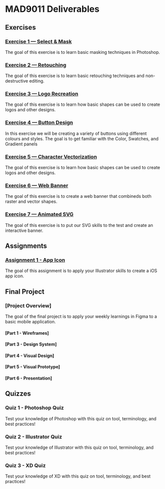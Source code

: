 # MAD9011 Deliverables

## Exercises

### [Exercise 1 — Select & Mask](./exercises/ex-1.md)

<Badge text="Section 010: Thursday September 15, 2022 @5pm" />
<Badge text="Section 020: Wednesday September 14, 2022 @7pm" type="error" />
The goal of this exercise is to learn basic masking techniques in Photoshop.

### [Exercise 2 — Retouching](./exercises/ex-2.md)

<Badge text="Section 010: Thursday September 22, 2022 @5pm" />
<Badge text="Section 020: Wednesday September 21, 2022 @7pm" type="error" />
The goal of this exercise is to learn basic retouching techniques and non-destructive editing.

### [Exercise 3 — Logo Recreation](./exercises/ex-3.md)

<Badge text="Section 010: Thursday September 29, 2022 @5pm" />
<Badge text="Section 020: Wednesday September 28, 2022 @7pm" type="error" />
The goal of this exercise is to learn how basic shapes can be used to create logos and other designs.

### [Exercise 4 — Button Design](./exercises/ex-4.md)

<Badge text="Section 010: Thursday October 6, 2022 @5pm" />
<Badge text="Section 020: Wednesday October 5, 2022 @7pm" type="error" />
In this exercise we will be creating a variety of buttons using different colours and styles. The goal is to get familiar with the Color, Swatches, and Gradient panels

### [Exercise 5 — Character Vectorization](./exercises/ex-5.md)

<Badge text="Section 010: Thursday October 13, 2022 @5pm" />
<Badge text="Section 020: Wednesday October 12, 2022 @7pm" type="error" />
The goal of this exercise is to learn how basic shapes can be used to create logos and other designs.

### [Exercise 6 — Web Banner](./exercises/ex-6.md)

<Badge text="Section 010: Thursday October 20, 2022 @5pm" />
<Badge text="Section 020: Wednesday October 19, 2022 @7pm" type="error" />
The goal of this exercise is to create a web banner that combineds both raster and vector shapes.

### [Exercise 7 — Animated SVG](./exercises/ex-7.md)

<Badge text="Section 010: Thursday November 3, 2022 @5pm" />
<Badge text="Section 020: Wednesday November 2, 2022 @7pm" type="error" />
The goal of this exercise is to put our SVG skills to the test and create an interactive banner.

## Assignments

### [Assignment 1 - App Icon](./assignments/assignment-1)

<Badge text="Section 010: Thursday November 3, 2022 @5pm" />
<Badge text="Section 020: Wednesday November 2, 2022 @7pm" type="error" />
The goal of this assignment is to apply your Illustrator skills to create a iOS app icon.

## Final Project

### [Project Overview]

The goal of the final project is to apply your weekly learnings in Figma to a basic mobile application.

#### [Part 1 - Wireframes]

<Badge text="Section 010: Thursday November 10, 2022 @5pm" />
<Badge text="Section 020: Wednesday November 9, 2022 @7pm" type="error" />

#### [Part 3 - Design System]

<Badge text="Section 010: Thursday November 17, 2022 @5pm" />
<Badge text="Section 020: Wednesday November 16, 2022 @7pm" type="error" />

#### [Part 4 - Visual Design]

<Badge text="Section 010: Thursday November 24, 2022 @5pm" />
<Badge text="Section 020: Wednesday November 23, 2022 @7pm" type="error" />

#### [Part 5 - Visual Prototype]

<Badge text="Section 010: Thursday December 1, 2022 @5pm" />
<Badge text="Section 020: Wednesday November 30, 2022 @7pm" type="error" />

#### [Part 6 - Presentation]

<Badge text="Section 010: Thursday December 8, 2022 @5pm" />
<Badge text="Section 020: Wednesday December 7, 2022 @7pm" type="error" />

## Quizzes

### Quiz 1 - Photoshop Quiz

<Badge text="Due: Friday, September 16, 2022 @ 11:59pm" />
<Badge text="Due: Friday, September 16, 2022 @ 11:59pm" type="error" />
Test your knowledge of Photoshop with this quiz on tool, terminology, and best practices!

### Quiz 2 - Illustrator Quiz

<Badge text="Due: Friday October 21, 2022 @ 11:59pm" />
<Badge text="Due: Friday October 21, 2022 @ 11:59pm" type="error" />
Test your knowledge of Illustrator with this quiz on tool, terminology, and best practices!

### Quiz 3 - XD Quiz

<Badge text="Due: Friday December 9 2022 @ 11:59pm" />
<Badge text="Due: Friday December 9, 2022 @ 11:59pm" type="error" />
Test your knowledge of XD with this quiz on tool, terminology, and best practices!
